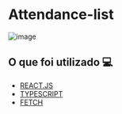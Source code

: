 <h1> Attendance-list </h1>

![image](https://user-images.githubusercontent.com/96798145/218765498-8b2eb5b6-33a0-4049-aba7-423324af7e9e.png)


<h2> O que foi utilizado 💻 </h2>

- [REACT.JS]()
- [TYPESCRIPT]()
- [FETCH]()
